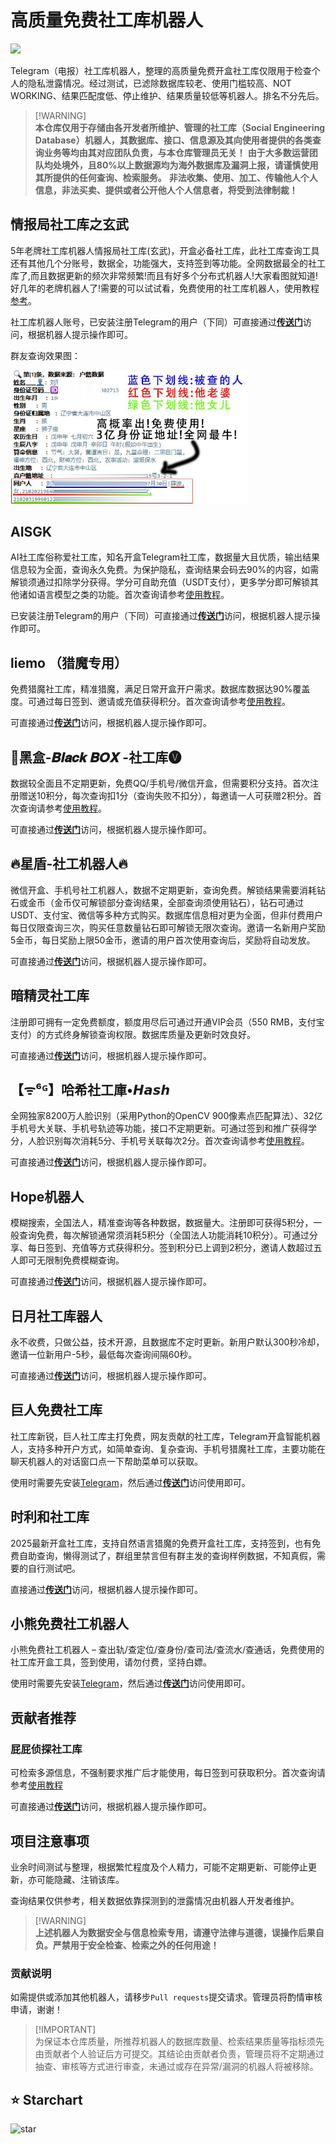 # 高质量免费社工库机器人
![](https://img.shields.io/badge/Telegram-2CA5E0?style=&logo=telegram&logoColor=white)

Telegram（电报）社工库机器人，整理的高质量免费开盒社工库仅限用于检查个人的隐私泄露情况。经过测试，已滤除数据库较老、使用门槛较高、NOT WORKING、结果匹配度低、停止维护、结果质量较低等机器人。排名不分先后。

> [!WARNING]\
> **本仓库仅用于存储由各开发者所维护、管理的社工库（Social Engineering Database）机器人，其数据库、接口、信息源及其向使用者提供的各类查询业务等均由其对应团队负责，与本仓库管理员无关！**
> **由于大多数运营团队均处境外，且80%以上数据源均为海外数据库及漏洞上报，请谨慎使用其所提供的任何查询、检索服务。**
> **非法收集、使用、加工、传输他人个人信息，非法买卖、提供或者公开他人个人信息者，将受到法律制裁！**


## 情报局社工库之玄武

5年老牌社工库机器人情报局社工库(玄武)，开盒必备社工库，此社工库查询工具还有其他几个分账号，数据全，功能强大，支持签到等功能。全网数据最全的社工库了,而且数据更新的频次非常频繁!而且有好多个分布式机器人!大家看图就知道!好几年的老牌机器人了!需要的可以试试看，免费使用的社工库机器人，使用教程[参考](https://www.shegongku.top/179.html)。

社工库机器人账号，已安装注册Telegram的用户（下同）可直接通过[**传送门**](https://t.me/QingBaoJuXuanwubot?start=ODg=)访问，根据机器人提示操作即可。

群友查询效果图：

<a href="https://www.shegongku.top/60.html" rel="nofollow"><img src="/imgs/QingBaoJuXuanwubot.png" alt="情报局社工库-社工库查档-社工库开盒" border="0" style="width: 380px; max-width: 100%;"></a>

## AISGK
AI社工库俗称爱社工库，知名开盒Telegram社工库，数据量大且优质，输出结果信息较为全面，查询永久免费。为保护隐私，查询结果会码去90%的内容，如需解锁须通过扣除学分获得。学分可自助充值（USDT支付），更多学分即可解锁其他诸如语言模型之类的功能。首次查询请参考[使用教程](https://www.shegongku.top/179.html)。

已安装注册Telegram的用户（下同）可直接通过[**传送门**](https://www.mfsgk.com/22.html)访问，根据机器人提示操作即可。

## liemo （猎魔专用）
免费猎魔社工库，精准猎魔，满足日常开盒开户需求。数据库数据达90%覆盖度。可通过每日签到、邀请或充值获得积分。首次查询请参考[使用教程](https://www.shegongku.top/179.html)。

可直接通过[**传送门**](https://www.shegongku.top/198.html)访问，根据机器人提示操作即可。

## 🔰黑盒-𝑩𝒍𝒂𝒄𝒌 𝑩𝑶𝑿 -社工库🅥
数据较全面且不定期更新，免费QQ/手机号/微信开盒，但需要积分支持。首次注册赠送10积分，每次查询扣1分（查询失败不扣分），每邀请一人可获赠2积分。首次查询请参考[使用教程](https://www.shegongku.top/115.html)。

可直接通过[**传送门**](https://www.mfsgk.com/30.html)访问，根据机器人提示操作即可。

## 🔥星盾-社工机器人🔥
微信开盒、手机号社工机器人，数据不定期更新，查询免费。解锁结果需要消耗钻石或金币（金币仅可解锁部分查询结果，全部查询须使用钻石），钻石可通过USDT、支付宝、微信等多种方式购买。数据库信息相对更为全面，但非付费用户每日仅限查询三次，购买任意数量钻石即可解锁无限次查询。邀请一名新用户奖励5金币，每日奖励上限50金币，邀请的用户首次使用查询后，奖励将自动发放。

可直接通过[**传送门**](https://www.mfsgk.com/25.html)访问，根据机器人提示操作即可。

## 暗精灵社工库
注册即可拥有一定免费额度，额度用尽后可通过开通VIP会员（550 RMB，支付宝支付）的方式终身解锁查询权限。数据库质量及更新时效良好。

可直接通过[**传送门**](https://t.me/AJL03_bot?start=7503613403)访问，根据机器人提示操作即可。

## 【ᯤ⁶ᴳ】哈希社工庫•𝙃𝙖𝙨𝙝
全网独家8200万人脸识别（采用Python的OpenCV 900像素点匹配算法）、32亿手机号大关联、手机号轨迹等功能，接口不定期更新。可通过签到和推广获得学分，人脸识别每次消耗5分、手机号关联每次2分。首次查询请参考[使用教程](https://www.shegongku.top/61.html)。

可直接通过[**传送门**](https://www.mfsgk.com/38.html)访问，根据机器人提示操作即可。

## Hope机器人
模糊搜索，全国法人，精准查询等各种数据，数据量大。注册即可获得5积分，一般查询免费，每次解锁通常须消耗5积分（全国法人功能消耗10积分）。可通过分享、每日签到、充值等方式获得积分。签到积分已上调到2积分，邀请人数超过五人即可无限制免费模糊查询。

可直接通过[**传送门**](https://www.mfsgk.com/34.html)访问，根据机器人提示操作即可。

## 日月社工库器人

永不收费，只做公益，技术开源，且数据库不定时更新。新用户默认300秒冷却，邀请一位新用户-5秒，最低每次查询间隔60秒。

可直接通过[**传送门**](https://t.me/mfsgk2025)访问，根据机器人提示操作即可。

## 巨人免费社工库

社工库新锐，巨人社工库主打免费，网友贡献的社工库，Telegram开盒智能机器人，支持多种开户方式，如简单查询、复杂查询、手机号猎魔社工库，主要功能在聊天机器人的对话窗口点一下帮助菜单可以获取。

使用时需要先安装[Telegram](https://www.mfsgk.com/14.html)，然后通过[**传送门**](https://www.mfsgk.com/124.html)访问使用即可。

## 时利和社工库

2025最新开盒社工库，支持自然语言猎魔的免费开盒社工库，支持签到，也有免费自助查询，懒得测试了，群组里禁言但有群主发的查询样例数据，不知真假，需要的自行测试吧。

直接通过[**传送门**](https://www.mfsgk.com/125.html)访问，根据机器人提示操作即可。


## 小熊免费社工机器人

小熊免费社工机器人 – 查出轨/查定位/查身份/查司法/查流水/查通话，免费使用的社工库开盒工具，签到使用，请勿付费，坚持白嫖。

使用时需要先安装[Telegram](https://www.mfsgk.com/14.html)，然后通过[**传送门**](https://www.mfsgk.com/129.html)访问使用即可。


## 贡献者推荐

### 屁屁侦探社工库

可检索多源信息，不强制要求推广后才能使用，每日签到可获取积分。首次查询请参考[使用教程](https://www.mfsgk.com/14.html)

可直接通过[**传送门**](https://www.mfsgk.com/1.html)访问，根据机器人提示操作即可。

## 项目注意事项
业余时间测试与整理，根据繁忙程度及个人精力，可能不定期更新、可能停止更新，亦可能隐藏、注销该库。

查询结果仅供参考，相关数据依靠探测到的泄露情况由机器人开发者维护。

> [!WARNING]\
> **上述机器人为数据安全与信息检索专用，请遵守法律与道德，误操作后果自负。严禁用于安全检查、检索之外的任何用途！**

### 贡献说明
如需提供或添加其他机器人，请移步`Pull requests`提交请求。管理员将酌情审核申请，谢谢！

> [!IMPORTANT]\
> 为保证本仓库质量，所推荐机器人的数据库数量、检索结果质量等指标须先由贡献者个人验证后方可提交。其结论由贡献者负责，管理员将不定期通过抽查、审核等方式进行审查，未通过或存在异常/漏洞的机器人将被移除。

## ⭐ Starchart
![star](https://starchart.cc/xgit01/SGK-bot.svg)
